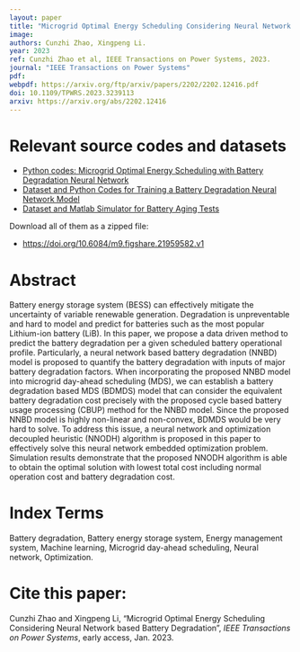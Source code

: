 ```yaml
---
layout: paper
title: "Microgrid Optimal Energy Scheduling Considering Neural Network based Battery Degradation"
image: 
authors: Cunzhi Zhao, Xingpeng Li.
year: 2023
ref: Cunzhi Zhao et al, IEEE Transactions on Power Systems, 2023.
journal: "IEEE Transactions on Power Systems"
pdf: 
webpdf: https://arxiv.org/ftp/arxiv/papers/2202/2202.12416.pdf
doi: 10.1109/TPWRS.2023.3239113
arxiv: https://arxiv.org/abs/2202.12416
---
```


# Relevant source codes and datasets
* <a class="" href="/resources/MG-EMSwBDNN/" target="_blank">Python codes: Microgrid Optimal Energy Scheduling with Battery Degradation Neural Network</a>
* <a class="" href="/resources/BDNN-Training-Data/" target="_blank">Dataset and Python Codes for Training a Battery Degradation Neural Network Model</a>
* <a class="" href="/resources/BatryAgingSim-Data/" target="_blank">Dataset and Matlab Simulator for Battery Aging Tests</a>

Download all of them as a zipped file: 

* <a class="" href="https://doi.org/10.6084/m9.figshare.21959582.v1" target="_blank">https://doi.org/10.6084/m9.figshare.21959582.v1</a>

# Abstract

Battery energy storage system (BESS) can effectively mitigate the uncertainty of variable renewable generation. Degradation is unpreventable and hard to model and predict for batteries such as the most popular Lithium-ion battery (LiB). In this paper, we propose a data driven method to predict the battery degradation per a given scheduled battery operational profile. Particularly, a neural network based battery degradation (NNBD) model is proposed to quantify the battery degradation with inputs of major battery degradation factors. When incorporating the proposed NNBD model into microgrid day-ahead scheduling (MDS), we can establish a battery degradation based MDS (BDMDS) model that can consider the equivalent battery degradation cost precisely with the proposed cycle based battery usage processing (CBUP) method for the NNBD model. Since the proposed NNBD model is highly non-linear and non-convex, BDMDS would be very hard to solve. To address this issue, a neural network and optimization decoupled heuristic (NNODH) algorithm is proposed in this paper to effectively solve this neural network embedded optimization problem. Simulation results demonstrate that the proposed NNODH algorithm is able to obtain the optimal solution with lowest total cost including normal operation cost and battery degradation cost.

# Index Terms
Battery degradation, Battery energy storage system, Energy management system, Machine learning, Microgrid day-ahead scheduling, Neural network, Optimization.

# Cite this paper:
Cunzhi Zhao and Xingpeng Li, “Microgrid Optimal Energy Scheduling Considering Neural Network based Battery Degradation”, *IEEE Transactions on Power Systems*, early access, Jan. 2023.


